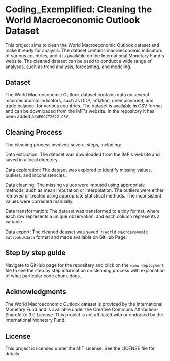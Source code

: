 # Coding_Exemplified: Cleaning the World Macroeconomic Outlook Dataset
This project aims to clean the World Macroeconomic Outlook dataset and make it ready for analysis. The dataset contains macroeconomic indicators of various countries, and it is available on the International Monetary Fund's website. The cleaned dataset can be used to conduct a wide range of analyses, such as trend analysis, forecasting, and modeling.

## Dataset
The World Macroeconomic Outlook dataset contains data on several macroeconomic indicators, such as GDP, inflation, unemployment, and trade balance, for various countries. The dataset is available in CSV format and can be downloaded from the IMF's website. In the repository it has been added as`WEOOCT2022.CSV`.

## Cleaning Process
The cleaning process involved several steps, including:

Data extraction: The dataset was downloaded from the IMF's website and saved in a local directory.

Data exploration: The dataset was explored to identify missing values, outliers, and inconsistencies.

Data cleaning: The missing values were imputed using appropriate methods, such as mean imputation or interpolation. The outliers were either removed or treated using appropriate statistical methods. The inconsistent values were corrected manually.

Data transformation: The dataset was transformed to a tidy format, where each row represents a unique observation, and each column represents a variable.

Data export: The cleaned dataset was saved in `World Macroeconomic Outlook.Rdata` format and made available on GitHub Page.

## Step by step guide
Navigate to GitHub page for the repositary and click on the `view deployment`  file to see the step by step information on cleaning process with explanation of what particular code chunk does.

## Acknowledgments
The World Macroeconomic Outlook dataset is provided by the International Monetary Fund and is available under the Creative Commons Attribution-ShareAlike 3.0 License. This project is not affiliated with or endorsed by the International Monetary Fund.

## License
This project is licensed under the MIT License. See the LICENSE file for details
